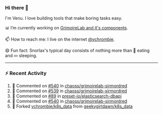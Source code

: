 ### Hi there 👋

I'm Venu. I love building tools that make boring tasks easy.

📊 I’m currently working on [GrimoireLab and it's components](https://chaoss.github.io/grimoirelab).

📫 How to reach me: I live on the internet [@vchrombie](https://www.google.co.in/search?q=vchrombie).

😄 Fun fact: Snorlax's typical day consists of nothing more than :doughnut: eating and :zzz: sleeping.

---

### :zap: Recent Activity

<!--RECENT_ACTIVITY:start-->
1. 💬 Commented on [#540](https://github.com/chaoss/grimoirelab-sirmordred/pull/540#issuecomment-1105247659) in [chaoss/grimoirelab-sirmordred](https://github.com/chaoss/grimoirelab-sirmordred)
2. 💬 Commented on [#539](https://github.com/chaoss/grimoirelab-sirmordred/issues/539#issuecomment-1105246560) in [chaoss/grimoirelab-sirmordred](https://github.com/chaoss/grimoirelab-sirmordred)
3. 💬 Commented on [#89](https://github.com/preset-io/elasticsearch-dbapi/pull/89#issuecomment-1103759353) in [preset-io/elasticsearch-dbapi](https://github.com/preset-io/elasticsearch-dbapi)
4. 💬 Commented on [#540](https://github.com/chaoss/grimoirelab-sirmordred/pull/540#issuecomment-1102897374) in [chaoss/grimoirelab-sirmordred](https://github.com/chaoss/grimoirelab-sirmordred)
5. 🔱 Forked [vchrombie/k8s_data](https://github.com/vchrombie/k8s_data) from [geekygirldawn/k8s_data](https://github.com/geekygirldawn/k8s_data)
<!--RECENT_ACTIVITY:end-->

<!--
**vchrombie/vchrombie** is a ✨ _special_ ✨ repository because its `README.md` (this file) appears on your GitHub profile.

Here are some ideas to get you started:

- 🔭 I’m currently working on ...
- 🌱 I’m currently learning ...
- 👯 I’m looking to collaborate on ...
- 🤔 I’m looking for help with ...
- 💬 Ask me about ...
- 📫 How to reach me: ...
- 😄 Pronouns: ...
- ⚡ Fun fact: ...
-->
